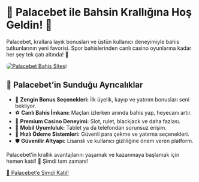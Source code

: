 <h1>👑 Palacebet ile Bahsin Krallığına Hoş Geldin! 🎯</h1>
<p>Palacebet, krallara layık bonusları ve üstün kullanıcı deneyimiyle bahis tutkunlarının yeni favorisi. Spor bahislerinden canlı casino oyunlarına kadar her şey tek çatı altında! 🏰</p>
<a href="https://cutt.ly/PalaceLink" title="Palacebet’e Katıl">
    <img src="https://i.ibb.co/5K7Ks6w/zzzz3.gif" alt="Palacebet Bahis Sitesi" style="max-width:100%; height:auto; border-radius:8px;">
</a>
<h2>🌟 Palacebet’in Sunduğu Ayrıcalıklar</h2>
<ul>
    <li>🎁 <strong>Zengin Bonus Seçenekleri:</strong> İlk üyelik, kayıp ve yatırım bonusları seni bekliyor.</li>
    <li>⚽ <strong>Canlı Bahis İmkanı:</strong> Maçları izlerken anında bahis yap, heyecanı artır.</li>
    <li>🎰 <strong>Premium Casino Deneyimi:</strong> Slot, rulet, blackjack ve daha fazlası.</li>
    <li>📱 <strong>Mobil Uyumluluk:</strong> Tablet ya da telefondan sorunsuz erişim.</li>
    <li>💸 <strong>Hızlı Ödeme Sistemleri:</strong> Güvenli para çekme ve yatırma seçenekleri.</li>
    <li>🛡️ <strong>Güvenilir Altyapı:</strong> Lisanslı ve kullanıcı gizliliğine önem veren platform.</li>
</ul>
<p>Palacebet’in krallık avantajlarını yaşamak ve kazanmaya başlamak için hemen katıl! 👑 Şimdi tam zamanı!</p>
<a href="https://cutt.ly/PalaceLink" class="join-button">🔗 Palacebet’e Şimdi Katıl!</a>
